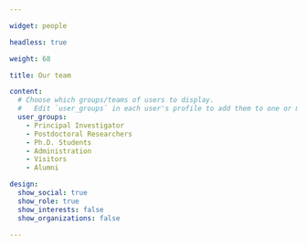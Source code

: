 ```yaml
---

widget: people

headless: true

weight: 68

title: Our team 

content:
  # Choose which groups/teams of users to display.
  #   Edit `user_groups` in each user's profile to add them to one or more of these groups.
  user_groups:
    - Principal Investigator
    - Postdoctoral Researchers
    - Ph.D. Students
    - Administration
    - Visitors
    - Alumni

design:
  show_social: true
  show_role: true
  show_interests: false
  show_organizations: false

---
```

